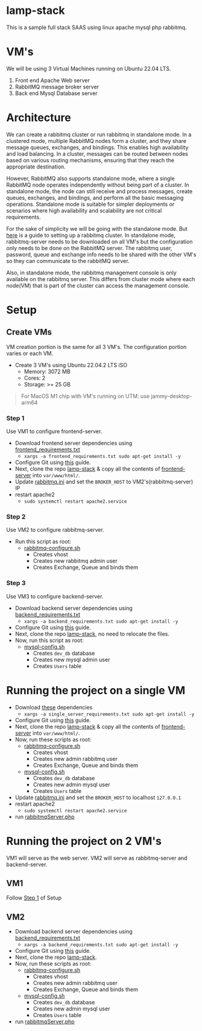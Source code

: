 # lamp-stack
This is a sample full stack SAAS using linux apache mysql php rabbitmq.

# VM's
We will be using 3 Virtual Machines running on Ubuntu 22.04 LTS.

1. Front end Apache Web server
2. RabbitMQ message broker server
3. Back end Mysql Database server

# Architecture 
We can create a rabbitmq cluster or run rabbitmq in standalone mode. In a clustered mode, multiple RabbitMQ nodes form a cluster, and they share message queues, exchanges, and bindings. This enables high availability and load balancing. In a cluster, messages can be routed between nodes based on various routing mechanisms, ensuring that they reach the appropriate destination.

However, RabbitMQ also supports standalone mode, where a single RabbitMQ node operates independently without being part of a cluster. In standalone mode, the node can still receive and process messages, create queues, exchanges, and bindings, and perform all the basic messaging operations. Standalone mode is suitable for simpler deployments or scenarios where high availability and scalability are not critical requirements.

For the sake of simplicity we will be going with the standalone mode. But [here](./Setup/docs/rabbitmq_cluster.md) is a guide to setting up a rabbitmq cluster. In standalone mode, rabbitmq-server needs to be downloaded on all VM's but the configuration only needs to be done on the RabbitMQ server. The rabbitmq user, password, queue and exchange info needs to be shared with the other VM's so they can communicate to the rabbitMQ server.

Also, in standalone mode, the rabbitmq management console is only available on the rabbitmq server. This differs from cluster mode where each node(VM) that is part of the cluster can access the management console. 

# Setup
## Create VMs
VM creation portion is the same for all 3 VM's. The configuration portion varies or each VM. 

* Create 3 VM's using Ubuntu 22.04.2 LTS iSO
	- Memory: 3072 MB
	- Cores: 2
	- Storage: >= 25 GB
> For MacOS M1 chip with VM's running on UTM: use jammy-desktop-arm64

### Step 1
Use VM1 to configure frontend-server.
* Download frontend server dependencies using [frontend_requirements.txt](./Setup/frontend_requirements.txt)
	- `xargs -a frontend_requirements.txt sudo apt-get install -y`
* Configure Git using [this](./Setup/docs/github_setup.md) guide.
* Next, clone the repo [lamp-stack](https://github.com/sirharis214/lamp-stack.git) & copy all the contents of [frontend-server](./frontend-server) into `var/www/html/`.
* Update [rabbitmq.ini](./frontend-server/rabbitmq/rabbitmq.ini) and set the `BROKER_HOST` to VM2's(rabbitmq-server) IP
* restart apache2
	- `sudo systemctl restart apache2.service`

### Step 2
Use VM2 to configure rabbitmq-server.
* Run this script as root:
	- [rabbitmq-configure.sh](./Setup/rabbitmq-configure.sh)
		- Creates vhost
		- Creates new rabbitmq admin user
		- Creates Exchange, Queue and binds them

### Step 3 
Use VM3 to configure backend-server.
* Download backend server dependencies using [backend_requirements.txt](./Setup/backend_requirements.txt)
	- `xargs -a backend_requirements.txt sudo apt-get install -y`
* Configure Git using [this](./Setup/docs/github_setup.md) guide.
* Next, clone the repo [lamp-stack](https://github.com/sirharis214/lamp-stack.git), no need to relocate the files.
* Now, run this script as root:
	- [mysql-config.sh](./Setup/mysql-config.sh)
		- Creates `dev_db` database
		- Creates new mysql admin user
		- Creates `Users` table

# Running the project on a single VM
* Download [these](./Setup/single_server_requirements.txt) dependencies
	- `xargs -a single_server_requirements.txt sudo apt-get install -y`
* Configure Git using [this](./Setup/docs/github_setup.md) guide.
* Next, clone the repo [lamp-stack](https://github.com/sirharis214/lamp-stack.git) & copy all the contents of [frontend-server](./frontend-server) into `var/www/html/`.
* Now, run these scripts as root:
	- [rabbitmq-configure.sh](./Setup/rabbitmq-configure.sh)
		- Creates vhost
		- Creates new admin rabbitmq user
		- Creates Exchange, Queue and binds them
	- [mysql-config.sh](./Setup/mysql-config.sh)
		- Creates `dev_db` database
		- Creates new admin mysql user
		- Creates `Users` table
* Update [rabbitmq.ini](./frontend-server/rabbitmq/rabbitmq.ini) and set the `BROKER_HOST` to localhost `127.0.0.1`
* restart apache2
	- `sudo systemctl restart apache2.service`
* run [rabbitmqServer.php](./backend-server/rabbitmq/rabbitmqServer.php) 

# Running the project on 2 VM's
VM1 will serve as the web server. VM2 will serve as rabbitmq-server and backend-server.

## VM1
Follow [Step 1](#step-1) of Setup

## VM2 
* Download backend server dependencies using [backend_requirements.txt](./Setup/backend_requirements.txt)
	- `xargs -a backend_requirements.txt sudo apt-get install -y`
* Configure Git using [this](./Setup/docs/github_setup.md) guide.
* Next, clone the repo [lamp-stack](https://github.com/sirharis214/lamp-stack.git).
* Now, run these scripts as root:
	- [rabbitmq-configure.sh](./Setup/rabbitmq-configure.sh)
		- Creates vhost
		- Creates new admin rabbitmq user
		- Creates Exchange, Queue and binds them
	- [mysql-config.sh](./Setup/mysql-config.sh)
		- Creates `dev_db` database
		- Creates new admin mysql user
		- Creates `Users` table
* run [rabbitmqServer.php](./backend-server/rabbitmq/rabbitmqServer.php) 
